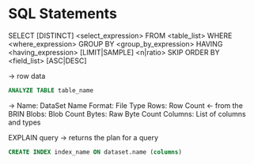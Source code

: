 # SQL Statements

SELECT [DISTINCT] <select_expression>
FROM <table_list>
WHERE <where_expression>
GROUP BY <group_by_expression>
HAVING <having_expression>
[LIMIT|SAMPLE] <n|ratio>
SKIP <n>
ORDER BY <field_list> [ASC|DESC]


-> row data

~~~sql
ANALYZE TABLE table_name
~~~

->
    Name: DataSet Name
    Format: File Type
    Rows: Row Count  <- from the BRIN
    Blobs: Blob Count
    Bytes: Raw Byte Count
    Columns: List of columns and types

EXPLAIN query -> returns the plan for a query

~~~sql
CREATE INDEX index_name ON dataset.name (columns)
~~~